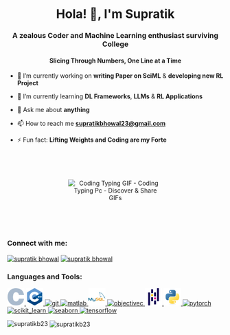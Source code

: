 <h1 align="center">Hola! 👋, I'm Supratik</h1>
<h3 align="center">A zealous Coder and Machine Learning enthusiast surviving College</h3>
<h4 align="center">Slicing Through Numbers, One Line at a Time</h4>

- 🔭 I’m currently working on **writing Paper on SciML** & **developing new RL Project**

- 🌱 I’m currently learning **DL Frameworks**, **LLMs** & **RL Applications** 

- 💬 Ask me about **anything**

- 📫 How to reach me **supratikbhowal23@gmail.com**

- ⚡ Fun fact: **Lifting Weights and Coding are my Forte** <br>

<p align="center"><img src="https://media.tenor.com/ITc1hNBSH_wAAAAM/coding-typing.gif" jsaction="" class="sFlh5c FyHeAf iPVvYb" style="max-width: 220px; height: 220px; margin: 64px 0px; width: 220px;" alt="Coding Typing GIF - Coding Typing Pc - Discover &amp; Share GIFs" jsname="kn3ccd">

<h3 align="left">Connect with me:</h3>
<p align="left">
<a href="https://www.kaggle.com/supratikbhowal" target="blank"><img align="center" src="https://raw.githubusercontent.com/rahuldkjain/github-profile-readme-generator/master/src/images/icons/Social/kaggle.svg" alt="supratik bhowal" height="30" width="40" /></a>
<a href="https://leetcode.com/u/Supratik23/" target="blank"><img align="center" src="https://raw.githubusercontent.com/rahuldkjain/github-profile-readme-generator/master/src/images/icons/Social/leet-code.svg" alt="supratik bhowal" height="30" width="40" /></a>
</p>

<h3 align="left">Languages and Tools:</h3>
<p align="left"> <a href="https://www.cprogramming.com/" target="_blank" rel="noreferrer"> <img src="https://raw.githubusercontent.com/devicons/devicon/master/icons/c/c-original.svg" alt="c" width="40" height="40"/> </a> <a href="https://www.w3schools.com/cpp/" target="_blank" rel="noreferrer"> <img src="https://raw.githubusercontent.com/devicons/devicon/master/icons/cplusplus/cplusplus-original.svg" alt="cplusplus" width="40" height="40"/> </a> <a href="https://git-scm.com/" target="_blank" rel="noreferrer"> <img src="https://www.vectorlogo.zone/logos/git-scm/git-scm-icon.svg" alt="git" width="40" height="40"/> </a> <a href="https://www.mathworks.com/" target="_blank" rel="noreferrer"> <img src="https://upload.wikimedia.org/wikipedia/commons/2/21/Matlab_Logo.png" alt="matlab" width="40" height="40"/> </a> <a href="https://www.mysql.com/" target="_blank" rel="noreferrer"> <img src="https://raw.githubusercontent.com/devicons/devicon/master/icons/mysql/mysql-original-wordmark.svg" alt="mysql" width="40" height="40"/> </a> <a href="https://developer.apple.com/library/archive/documentation/Cocoa/Conceptual/ProgrammingWithObjectiveC/Introduction/Introduction.html" target="_blank" rel="noreferrer"> <img src="https://www.vectorlogo.zone/logos/apple_objectivec/apple_objectivec-icon.svg" alt="objectivec" width="40" height="40"/> </a> <a href="https://pandas.pydata.org/" target="_blank" rel="noreferrer"> <img src="https://raw.githubusercontent.com/devicons/devicon/2ae2a900d2f041da66e950e4d48052658d850630/icons/pandas/pandas-original.svg" alt="pandas" width="40" height="40"/> </a> <a href="https://www.python.org" target="_blank" rel="noreferrer"> <img src="https://raw.githubusercontent.com/devicons/devicon/master/icons/python/python-original.svg" alt="python" width="40" height="40"/> </a> <a href="https://pytorch.org/" target="_blank" rel="noreferrer"> <img src="https://www.vectorlogo.zone/logos/pytorch/pytorch-icon.svg" alt="pytorch" width="40" height="40"/> </a> <a href="https://scikit-learn.org/" target="_blank" rel="noreferrer"> <img src="https://upload.wikimedia.org/wikipedia/commons/0/05/Scikit_learn_logo_small.svg" alt="scikit_learn" width="40" height="40"/> </a> <a href="https://seaborn.pydata.org/" target="_blank" rel="noreferrer"> <img src="https://seaborn.pydata.org/_images/logo-mark-lightbg.svg" alt="seaborn" width="40" height="40"/> </a> <a href="https://www.tensorflow.org" target="_blank" rel="noreferrer"> <img src="https://www.vectorlogo.zone/logos/tensorflow/tensorflow-icon.svg" alt="tensorflow" width="40" height="40"/> </a> </p>

<p><img align="left" src="https://github-readme-stats.vercel.app/api/top-langs?username=supratikb23&show_icons=true&theme=dark&locale=en&layout=compact" alt="supratikb23" /></p>

<p>&nbsp;<img align="center" src="https://github-readme-stats.vercel.app/api?username=supratikb23&show_icons=true&theme=dark&locale=en" alt="supratikb23" /></p>
